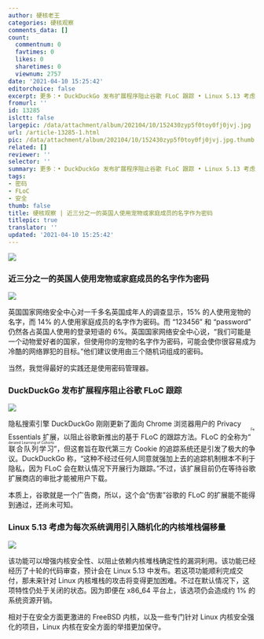 ```yaml
---
author: 硬核老王
categories: 硬核观察
comments_data: []
count:
  commentnum: 0
  favtimes: 0
  likes: 0
  sharetimes: 0
  viewnum: 2757
date: '2021-04-10 15:25:42'
editorchoice: false
excerpt: 更多：• DuckDuckGo 发布扩展程序阻止谷歌 FLoC 跟踪 • Linux 5.13 考虑为每次系统调用引入随机化的内核堆栈偏移量
fromurl: ''
id: 13285
islctt: false
largepic: /data/attachment/album/202104/10/152430zyp5f0toy0fj0jvj.jpg
url: /article-13285-1.html
pic: /data/attachment/album/202104/10/152430zyp5f0toy0fj0jvj.jpg.thumb.jpg
related: []
reviewer: ''
selector: ''
summary: 更多：• DuckDuckGo 发布扩展程序阻止谷歌 FLoC 跟踪 • Linux 5.13 考虑为每次系统调用引入随机化的内核堆栈偏移量
tags:
- 密码
- FLoC
- 安全
thumb: false
title: 硬核观察 | 近三分之一的英国人使用宠物或家庭成员的名字作为密码
titlepic: true
translator: ''
updated: '2021-04-10 15:25:42'
---
```


![](/data/attachment/album/202104/10/152430zyp5f0toy0fj0jvj.jpg)


### 近三分之一的英国人使用宠物或家庭成员的名字作为密码


![](/data/attachment/album/202104/10/152442c1zgu6z76q170sk3.jpg)


英国国家网络安全中心对一千多名英国成年人的调查显示，15% 的人使用宠物的名字，而 14% 的人使用家庭成员的名字作为密码。而 “123456” 和 “password” 仍然各占英国人使用的登录短语的 6%。英国国家网络安全中心说，“我们可能是一个动物爱好者的国家，但使用你的宠物的名字作为密码，可能会使你很容易成为冷酷的网络罪犯的目标。”他们建议使用由三个随机词组成的密码。


当然，我觉得最好的实践还是使用密码管理器。


### DuckDuckGo 发布扩展程序阻止谷歌 FLoC 跟踪


![](/data/attachment/album/202104/10/152508uliotoqnqorlw6tt.jpg)


隐私搜索引擎 DuckDuckGo 刚刚更新了面向 Chrome 浏览器用户的 Privacy Essentials 扩展，以阻止谷歌新推出的基于 FLoC 的跟踪方法。FLoC 的全称为“<ruby> 联合队列学习 <rt>  Federated Learning of Cohorts </rt></ruby>”，但这套旨在取代第三方 Cookie 的追踪系统还是引发了极大的争议。DuckDuckGo 称，“这种不经过任何人同意就强加上去的追踪机制根本不利于隐私，因为 FLoC 会在默认情况下开展行为跟踪。”不过，该扩展目前仍在等待谷歌扩展商店的审批才能被用户下载。


本质上，谷歌就是一个广告商，所以，这个会“伤害”谷歌的 FLoC 的扩展能不能得到通过，还尚未可知。


### Linux 5.13 考虑为每次系统调用引入随机化的内核堆栈偏移量


![](/data/attachment/album/202104/10/152526diw894t4tq8zaqi4.jpg)


该功能可以增强内核安全性、以阻止依赖内核堆栈确定性的漏洞利用。该功能已经经历了十轮的代码审查，预计会在 Linux 5.13 中发布。若这项功能顺利完成交付，那未来针对 Linux 内核堆栈的攻击将变得更加困难。不过在默认情况下，这项特性仍处于关闭的状态。因为即便在 x86\_64 平台上，该选项仍会造成约 1% 的系统资源开销。


相对于在安全方面更激进的 FreeBSD 内核，以及一些专门针对 Linux 内核安全强化的项目，Linux 内核在安全方面的举措更加保守。